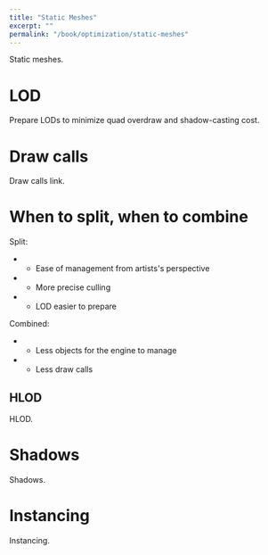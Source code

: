 ```yaml
---
title: "Static Meshes"
excerpt: ""
permalink: "/book/optimization/static-meshes"
---
```


Static meshes.

# LOD

Prepare LODs to minimize quad overdraw and shadow-casting cost.

# Draw calls

Draw calls link.

# When to split, when to combine

Split:

* + Ease of management from artists's perspective
* + More precise culling
* + LOD easier to prepare

Combined:

* + Less objects for the engine to manage
* + Less draw calls

## HLOD

HLOD.

# Shadows

Shadows.

# Instancing

Instancing.
